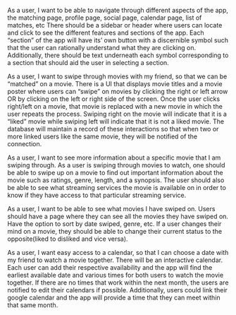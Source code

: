 
As a user, I want to be able to navigate through different aspects of the app, the matching page, profile page, social page, calendar page, list of matches, etc
    There should be a sidebar or header where users can locate and click to see the different features and sections of the app. Each “section” of the app will have its’ own button with a discernible symbol such that the user can rationally understand what they are clicking on. Additionally, there should be text underneath each symbol corresponding to a section that should aid the user in selecting a section. 
    
As a user, I want to swipe through movies with my friend, so that we can be “matched” on a movie.
    There is a UI that displays movie titles and a movie poster where users can “swipe” on movies by clicking the right or left arrow OR by clicking on the left or right side of the screen. Once the user clicks right/left on a movie, that movie is replaced with a new movie in which the user repeats the process. Swiping right on the movie will indicate that it is a “liked”  movie while swiping left will indicate that it is not a liked movie. The database will maintain a record of these interactions so that when two or more linked users like the same movie, they will be notified of the connection.

As a user, I want to see more information about a specific movie that I am swiping through.
    As a user is swiping through movies to watch, one should be able to swipe up on a movie to find out important information about the movie such as ratings, genre, length, and a synopsis. The user should also be able to see what streaming services the movie is available on in order to know if they have access to that particular streaming service.

As a user, I want to be able to see what movies I have swiped on.
    Users should have a page where they can see all the movies they have swiped on. Have the option to sort by date swiped, genre, etc. If a user changes their mind on a movie, they should be able to change their current status to the opposite(liked to disliked and vice versa).


As a user, I want easy access to a calendar, so that I can choose a date with my friend to watch a movie together. 
    There will be an interactive calendar. Each user can add their respective availability and the app will find the earliest available date and various times for both users to watch the movie together. If there are no times that work within the next month, the users are notified to edit their calendars if possible. Additionally, users could link their google calendar and the app will provide a time that they can meet within that same month.


